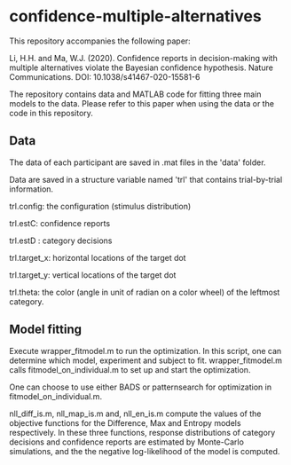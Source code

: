# confidence-multiple-alternatives

This repository accompanies the following paper:

Li, H.H. and Ma, W.J. (2020). Confidence reports in decision-making with multiple alternatives violate the Bayesian confidence hypothesis. Nature Communications.
DOI: 10.1038/s41467-020-15581-6

The repository contains data and MATLAB code for fitting three main models to the data. Please refer to this paper when using the data or the code in this repository.

## Data
The data of each participant are saved in .mat files in the 'data' folder.

Data are saved in a structure variable named 'trl' that contains trial-by-trial information.

trl.config: the configuration (stimulus distribution)

trl.estC: confidence reports 

trl.estD : category decisions

trl.target_x: horizontal locations of the target dot

trl.target_y: vertical locations of the target dot

trl.theta: the color (angle in unit of radian on a color wheel) of the leftmost category.

## Model fitting
Execute wrapper_fitmodel.m to run the optimization. In this script, one can determine which model, experiment and subject to fit. 
wrapper_fitmodel.m calls fitmodel_on_individual.m to set up and start the optimization. 

One can choose to use either BADS or patternsearch for optimization in fitmodel_on_individual.m.

nll_diff_is.m, nll_map_is.m and, nll_en_is.m compute the values of the objective functions for the Difference, Max and Entropy models respectively. In these three functions, response distributions of category decisions and confidence reports are estimated by Monte-Carlo simulations, and the the negative log-likelihood of the model is computed.

